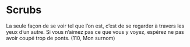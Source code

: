 Scrubs
======

La seule façon de se voir tel que l’on est, c’est de se regarder à travers les
yeux d’un autre.  Si vous n’aimez pas ce que vous y voyez, espérez ne pas avoir
coupé trop de ponts.  (110, Mon surnom)

